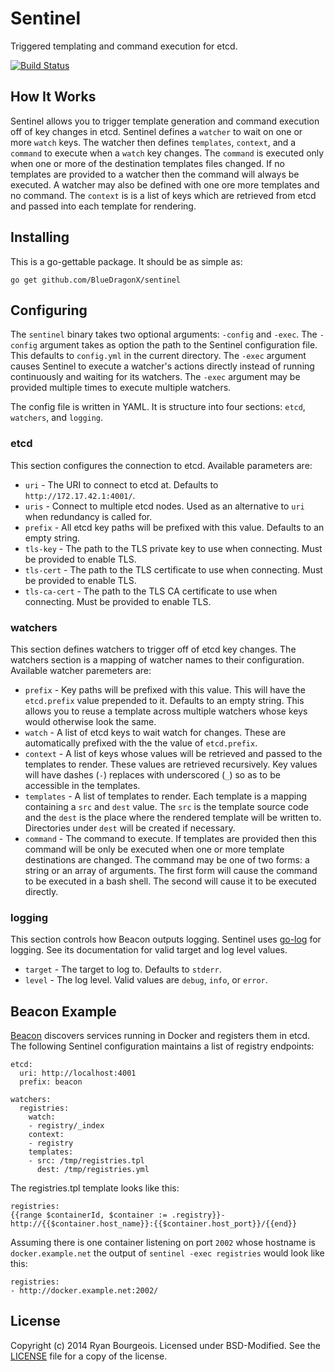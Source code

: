 Sentinel
========
Triggered templating and command execution for etcd.

[![Build Status](https://travis-ci.org/BlueDragonX/sentinel.svg?branch=master)](https://travis-ci.org/BlueDragonX/sentinel)

How It Works
------------
Sentinel allows you to trigger template generation and command execution off of
key changes in etcd. Sentinel defines a `watcher` to wait on one or more
`watch` keys. The watcher then defines `templates`, `context`, and a `command`
to execute when a `watch` key changes. The `command` is executed only when one
or more of the destination templates files changed. If no templates are
provided to a watcher then the command will always be executed. A watcher may
also be defined with one ore more templates and no command. The `context` is is
a list of keys which are retrieved from etcd and passed into each template for
rendering.

Installing
----------
This is a go-gettable package. It should be as simple as:

    go get github.com/BlueDragonX/sentinel

Configuring
-----------
The `sentinel` binary takes two optional arguments: `-config` and `-exec`. The
`-config` argument takes as option the path to the Sentinel configuration file.
This defaults to `config.yml` in the current directory. The `-exec` argument
causes Sentinel to execute a watcher's actions directly instead of running
continuously and waiting for its watchers. The `-exec` argument may be provided
multiple times to execute multiple watchers.

The config file is written in YAML. It is structure into four sections: `etcd`,
`watchers`, and `logging`.

### etcd ###
This section configures the connection to etcd. Available parameters are:

- `uri` - The URI to connect to etcd at. Defaults to `http://172.17.42.1:4001/`.
- `uris` - Connect to multiple etcd nodes. Used as an alternative to `uri` when
  redundancy is called for.
- `prefix` - All etcd key paths will be prefixed with this value. Defaults to
  an empty string.
- `tls-key` - The path to the TLS private key to use when connecting. Must be
  provided to enable TLS.
- `tls-cert` - The path to the TLS certificate to use when connecting. Must be
  provided to enable TLS.
- `tls-ca-cert` - The path to the TLS CA certificate to use when connecting.
  Must be provided to enable TLS.

### watchers ###
This section defines watchers to trigger off of etcd key changes. The watchers
section is a mapping of watcher names to their configuration. Available watcher
paremeters are:

- `prefix` - Key paths will be prefixed with this value. This will have the
  `etcd.prefix` value prepended to it. Defaults to an empty string. This allows
  you to reuse a template across multiple watchers whose keys would otherwise
  look the same.
- `watch` - A list of etcd keys to wait watch for changes. These are
  automatically prefixed with the the value of `etcd.prefix`.
- `context` - A list of keys whose values will be retrieved and passed to the
  templates to render. These values are retrieved recursively. Key values will
  have dashes (`-`) replaces with underscored (`_`) so as to be accessible in
  the templates.
- `templates` - A list of templates to render. Each template is a mapping
  containing a `src` and `dest` value. The `src` is the template source code
  and the `dest` is the place where the rendered template will be written to.
  Directories under `dest` will be created if necessary.
- `command` - The command to execute. If templates are provided then this
  command will be only be executed when one or more template destinations are
  changed. The command may be one of two forms: a string or an array of
  arguments. The first form will cause the command to be executed in a bash
  shell. The second will cause it to be executed directly.

### logging ###
This section controls how Beacon outputs logging. Sentinel uses [go-log][3] for
logging. See its documentation for valid target and log level values.

- `target` - The target to log to. Defaults to `stderr`.
- `level` - The log level. Valid values are `debug`, `info`, or `error`.

Beacon Example
--------------
[Beacon][2] discovers services running in Docker and registers them in etcd.
The following Sentinel configuration maintains a list of registry endpoints:

    etcd:
      uri: http://localhost:4001
      prefix: beacon
    
    watchers:
      registries:
        watch:
        - registry/_index
        context:
        - registry
        templates:
        - src: /tmp/registries.tpl
          dest: /tmp/registries.yml

The registries.tpl template looks like this:

    registries:
    {{range $containerId, $container := .registry}}- http://{{$container.host_name}}:{{$container.host_port}}/{{end}}

Assuming there is one container listening on port `2002` whose hostname is
`docker.example.net` the output of `sentinel -exec registries` would look like this:

    registries:
    - http://docker.example.net:2002/

License
-------
Copyright (c) 2014 Ryan Bourgeois. Licensed under BSD-Modified. See the
[LICENSE][1] file for a copy of the license.

[1]: https://raw.githubusercontent.com/BlueDragonX/sentinel/master/LICENSE "Sentinel License"
[2]: https://github.com/BlueDragonX/beacon/ "Beacon"
[3]: https://github.com/BlueDragonX/go-log/ "go-log"
